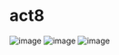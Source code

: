 # act8
![image](https://github.com/user-attachments/assets/3600b9a8-4631-49fe-b6ea-0f5b6bf40b4b)
![image](https://github.com/user-attachments/assets/5edda42b-ede1-4ccf-9c56-9a01e9235225)
![image](https://github.com/user-attachments/assets/261e2f6f-f446-4242-abbe-5ca201846087)
